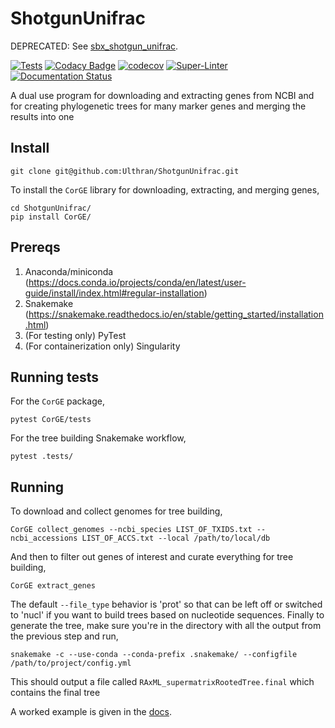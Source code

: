 # ShotgunUnifrac

DEPRECATED: See [sbx_shotgun_unifrac](https://github.com/sunbeam-labs/sbx_shotgun_unifrac).

<!--Begin status badges-->
[![Tests](https://github.com/Ulthran/ShotgunUnifrac/actions/workflows/test.yml/badge.svg)](https://github.com/Ulthran/ShotgunUnifrac/actions/workflows/test.yml)
[![Codacy Badge](https://app.codacy.com/project/badge/Grade/8a4d6355e9904ff0b120b2c276e438aa)](https://app.codacy.com/gh/Ulthran/ShotgunUnifrac/dashboard?utm_source=gh&utm_medium=referral&utm_content=&utm_campaign=Badge_grade)
[![codecov](https://codecov.io/gh/Ulthran/ShotgunUnifrac/branch/master/graph/badge.svg?token=N9KSWRS4XG)](https://codecov.io/gh/Ulthran/ShotgunUnifrac)
[![Super-Linter](https://github.com/Ulthran/ShotgunUnifrac/actions/workflows/linter.yml/badge.svg)](https://github.com/Ulthran/ShotgunUnifrac/actions/workflows/linter.yml)
[![Documentation Status](https://readthedocs.org/projects/shotgununifrac/badge/?version=stable)](https://shotgununifrac.readthedocs.io/en/stable/?badge=stable)
<!--End status badges-->

A dual use program for downloading and extracting genes from NCBI and for creating phylogenetic trees for many marker genes and merging the results into one

## Install

    git clone git@github.com:Ulthran/ShotgunUnifrac.git

To install the `CorGE` library for downloading, extracting, and merging genes,

    cd ShotgunUnifrac/
    pip install CorGE/

## Prereqs

1.  Anaconda/miniconda (https://docs.conda.io/projects/conda/en/latest/user-guide/install/index.html#regular-installation)
2.  Snakemake (https://snakemake.readthedocs.io/en/stable/getting_started/installation.html)
3.  (For testing only) PyTest
4.  (For containerization only) Singularity

## Running tests

For the `CorGE` package,

    pytest CorGE/tests

For the tree building Snakemake workflow,

    pytest .tests/

## Running

To download and collect genomes for tree building,

    CorGE collect_genomes --ncbi_species LIST_OF_TXIDS.txt --ncbi_accessions LIST_OF_ACCS.txt --local /path/to/local/db

And then to filter out genes of interest and curate everything for tree building,

    CorGE extract_genes

The default `--file_type` behavior is 'prot' so that can be left off or switched to 'nucl' if you want to build trees based on nucleotide sequences. Finally to generate the tree, make sure you're in the directory with all the output from the previous step and run,

    snakemake -c --use-conda --conda-prefix .snakemake/ --configfile /path/to/project/config.yml

This should output a file called `RAxML_supermatrixRootedTree.final` which contains the final tree

A worked example is given in the [docs](https://shotgununifrac.readthedocs.io/en/stable/quickstart.html).
